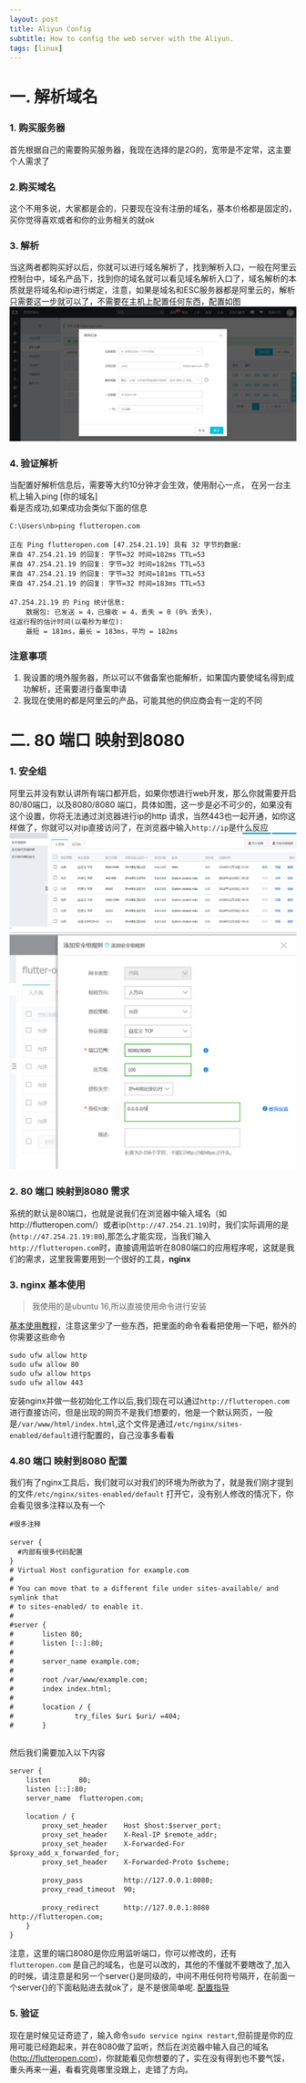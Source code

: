 ```yaml
---
layout: post
title: Aliyun Config
subtitle: How to config the web server with the Aliyun.
tags: [linux]
---
```

# 一. 解析域名
### 1. 购买服务器
首先根据自己的需要购买服务器，我现在选择的是2G的，宽带是不定常，这主要个人需求了
### 2.购买域名
这个不用多说，大家都是会的，只要现在没有注册的域名，基本价格都是固定的，买你觉得喜欢或者和你的业务相关的就ok
### 3. 解析
当这两者都购买好以后，你就可以进行域名解析了，找到解析入口，一般在阿里云控制台中，域名产品下，找到你的域名就可以看见域名解析入口了，域名解析的本质就是将域名和ip进行绑定，注意，如果是域名和ESC服务器都是阿里云的，解析只需要这一步就可以了，不需要在主机上配置任何东西，配置如图
![Hell](https://github.com/nb312/nb312.github.io/blob/master/doc/aliyun1.png)

### 4. 验证解析
当配置好解析信息后，需要等大约10分钟才会生效，使用耐心一点，
在另一台主机上输入ping [你的域名]  
看是否成功,如果成功会类似下面的信息
```
C:\Users\nb>ping flutteropen.com

正在 Ping flutteropen.com [47.254.21.19] 具有 32 字节的数据:
来自 47.254.21.19 的回复: 字节=32 时间=182ms TTL=53
来自 47.254.21.19 的回复: 字节=32 时间=182ms TTL=53
来自 47.254.21.19 的回复: 字节=32 时间=181ms TTL=53
来自 47.254.21.19 的回复: 字节=32 时间=183ms TTL=53

47.254.21.19 的 Ping 统计信息:
    数据包: 已发送 = 4，已接收 = 4，丢失 = 0 (0% 丢失)，
往返行程的估计时间(以毫秒为单位):
    最短 = 181ms，最长 = 183ms，平均 = 182ms
```
### 注意事项
1. 我设置的境外服务器，所以可以不做备案也能解析，如果国内要使域名得到成功解析，还需要进行备案申请
2. 我现在使用的都是阿里云的产品，可能其他的供应商会有一定的不同

# 二. 80 端口 映射到8080

### 1. 安全组
阿里云并没有默认讲所有端口都开启，如果你想进行web开发，那么你就需要开启80/80端口，以及8080/8080 端口，具体如图，这一步是必不可少的，如果没有这个设置，你将无法通过浏览器进行ip的http 请求，当然443也一起开通，如你这样做了，你就可以对ip直接访问了，在浏览器中输入```http://ip```是什么反应
![Hell](https://github.com/nb312/nb312.github.io/blob/master/doc/aliyun2.png)
![Hell](https://github.com/nb312/nb312.github.io/blob/master/doc/aliyun3.png)

### 2. 80 端口 映射到8080 需求
系统的默认是80端口，也就是说我们在浏览器中输入域名（如http://flutteropen.com/）或者ip(```http://47.254.21.19```)时，我们实际调用的是(```http://47.254.21.19:80```),那怎么才能实现，当我们输入```http://flutteropen.com```时，直接调用监听在8080端口的应用程序呢，这就是我们的需求，这里我需要用到一个很好的工具，**nginx**

### 3. nginx 基本使用
> 我使用的是ubuntu 16,所以直接使用命令进行安装

[基本使用教程](https://www.digitalocean.com/community/tutorials/how-to-install-nginx-on-ubuntu-16-04)，注意这里少了一些东西，把里面的命令看看把使用一下吧，额外的你需要这些命令
```
sudo ufw allow http
sudo ufw allow 80
sudo ufw allow https
sudo ufw allow 443
```
安装nginx并做一些初始化工作以后,我们现在可以通过``http://flutteropen.com``进行直接访问，但是出现的网页不是我们想要的，他是一个默认网页，一般是``/var/www/html/index.html``,这个文件是通过```/etc/nginx/sites-enabled/default```进行配置的，自己没事多看看
### 4.80 端口 映射到8080 配置
我们有了nginx工具后，我们就可以对我们的环境为所欲为了，就是我们刚才提到的文件```/etc/nginx/sites-enabled/default```
打开它，没有别人修改的情况下，你会看见很多注释以及有一个
```
#很多注释

server {
  #内部有很多代码配置
}
# Virtual Host configuration for example.com
#
# You can move that to a different file under sites-available/ and symlink that
# to sites-enabled/ to enable it.
#
#server {
#       listen 80;
#       listen [::]:80;
#
#       server_name example.com;
#
#       root /var/www/example.com;
#       index index.html;
#
#       location / {
#               try_files $uri $uri/ =404;
#       }


```

然后我们需要加入以下内容
```
server {
    listen       80;
    listen [::]:80;
    server_name  flutteropen.com;

    location / {
        proxy_set_header    Host $host:$server_port;
        proxy_set_header    X-Real-IP $remote_addr;
        proxy_set_header    X-Forwarded-For $proxy_add_x_forwarded_for;
        proxy_set_header    X-Forwarded-Proto $scheme;

        proxy_pass          http://127.0.0.1:8080;
        proxy_read_timeout  90;

        proxy_redirect      http://127.0.0.1:8080 http://flutteropen.com;
    }
}
```
注意，这里的端口8080是你应用监听端口，你可以修改的，还有
```flutteropen.com``` 是自己的域名，也是可以改的，其他的不懂就不要瞎改了,加入的时候，请注意是和另一个server{}是同级的，中间不用任何符号隔开，在前面一个server{}的下面粘贴进去就ok了，是不是很简单呢.
[配置指导](https://gist.github.com/zulhfreelancer/87bfb2ffeb937bd2fa38215cad9b9509)

### 5. 验证

现在是时候见证奇迹了，输入命令``` sudo service nginx restart ```,但前提是你的应用可能已经跑起来，并在8080做了监听，然后在浏览器中输入自己的域名(http://flutteropen.com)，你就能看见你想要的了，实在没有得到也不要气馁，重头再来一遍，看看究竟哪里没跟上，走错了方向。

